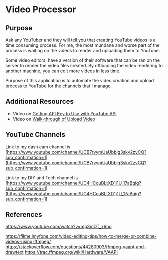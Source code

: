 # Video Processor

## Purpose

Ask any YouTuber and they will tell you that creating YouTube videos is a time consuming process. 
For me, the most mundane and worse part of the process is waiting on the videos to render and uploading them
to YouTube. 

Some video editors, have a version of their software that can be ran on the server to render the video files
created. By offloading the video rendering to another machine, you can edit more videos in less time. 

Purpose of this application is to automate the video creation and upload process to YouTube 
for the channels that I manage.

## Additional Resources

* Video on [Getting API Key to Use with YouTube API](https://www.youtube.com/watch?v=JbWnRhHfTDA)
* Video on [Walk-through of Upload Video](https://www.youtube.com/watch?v=pb_t5_ShQOM)

## YouTube Channels

Link to my dash cam channel is 
[https://www.youtube.com/channel/UCB7rvymUaUbbig3skv2zvCQ?sub_confirmation=1](https://www.youtube.com/channel/UCB7rvymUaUbbig3skv2zvCQ?sub_confirmation=1)

Link to my DIY and Tech channel is
[https://www.youtube.com/channel/UC4HCouBLtXD1j1U_17aBqig?sub_confirmation=1](https://www.youtube.com/channel/UC4HCouBLtXD1j1U_17aBqig?sub_confirmation=1) 


## References

https://www.youtube.com/watch?v=mp3mDT_x6ho

https://filme.imyfone.com/video-editing-tips/how-to-merge-or-combine-videos-using-ffmpeg/
https://stackoverflow.com/questions/44280903/ffmpeg-vaapi-and-drawtext
https://trac.ffmpeg.org/wiki/Hardware/VAAPI